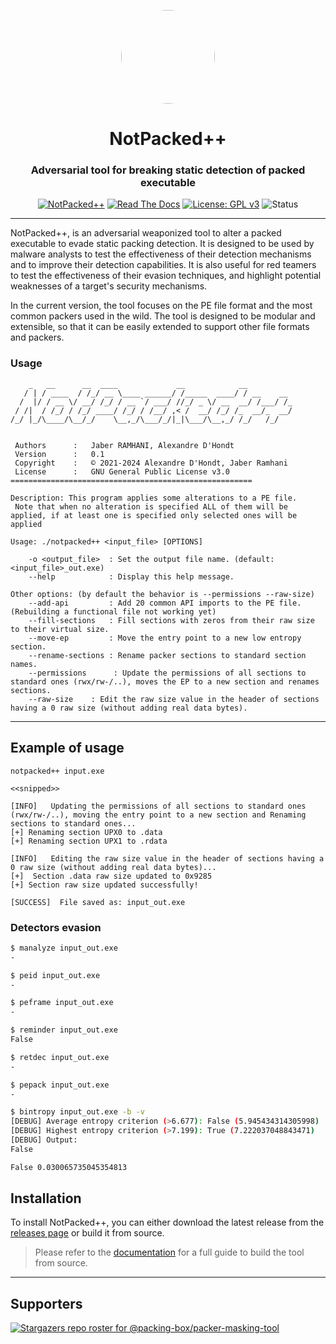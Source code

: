 
<p align="center"><img src="src/logo.png" width="150" height="150" style="border-radius:50%;"></p>
<h1 align="center">NotPacked++</h1>
<h3 align="center">Adversarial tool for breaking static detection of packed executable</h3>

<div align="center">

[![NotPacked++](https://img.shields.io/badge/NotPacked++-v0.1-blue.svg)](https://github.com/packing-box/packer-masking-tool)
[![Read The Docs](https://readthedocs.org/projects/docker-packing-box/badge/?version=latest)](http://packer-masking-tool.readthedocs.io/en/latest/?badge=latest)
[![License: GPL v3](https://img.shields.io/badge/License-GPLv3-orange.svg)](https://www.gnu.org/licenses/gpl-3.0)
![Status](https://img.shields.io/badge/status-bêta-red.svg)

</div>

---

NotPacked++, is an adversarial weaponized tool to alter a packed executable to evade static packing detection. It is designed to be used by malware analysts to test the effectiveness of their detection mechanisms and to improve their detection capabilities. It is also useful for red teamers to test the effectiveness of their evasion techniques, and highlight potential weaknesses of a target's security mechanisms.

In the current version, the tool focuses on the PE file format and the most common packers used in the wild. The tool is designed to be modular and extensible, so that it can be easily extended to support other file formats and packers.



### Usage
```
    _   __      __  ____             __            __          
   / | / ____  / /_/ __ \____ ______/ /_____  ____/ / __    __ 
  /  |/ / __ \/ __/ /_/ / __ `/ ___/ //_/ _ \/ __  __/ /___/ /_
 / /|  / /_/ / /_/ ____/ /_/ / /__/ ,< /  __/ /_/ /_  __/_  __/
/_/ |_/\____/\__/_/    \__,_/\___/_/|_|\___/\__,_/ /_/   /_/   
                                                               

 Authors      :   Jaber RAMHANI, Alexandre D'Hondt
 Version      :   0.1
 Copyright    :   © 2021-2024 Alexandre D'Hondt, Jaber Ramhani
 License      :   GNU General Public License v3.0
======================================================

Description: This program applies some alterations to a PE file. 
 Note that when no alteration is specified ALL of them will be applied, if at least one is specified only selected ones will be applied

Usage: ./notpacked++ <input_file> [OPTIONS]

    -o <output_file>  : Set the output file name. (default:<input_file>_out.exe)
    --help            : Display this help message.

Other options: (by default the behavior is --permissions --raw-size)
    --add-api         : Add 20 common API imports to the PE file. (Rebuilding a functional file not working yet)
    --fill-sections   : Fill sections with zeros from their raw size to their virtual size.
    --move-ep         : Move the entry point to a new low entropy section.
    --rename-sections : Rename packer sections to standard section names.
    --permissions      : Update the permissions of all sections to standard ones (rwx/rw-/..), moves the EP to a new section and renames sections.
    --raw-size    : Edit the raw size value in the header of sections having a 0 raw size (without adding real data bytes).

```




---
## Example of usage

`notpacked++ input.exe`

```
<<snipped>>

[INFO]   Updating the permissions of all sections to standard ones (rwx/rw-/..), moving the entry point to a new section and Renaming sections to standard ones...
[+] Renaming section UPX0 to .data
[+] Renaming section UPX1 to .rdata

[INFO]   Editing the raw size value in the header of sections having a 0 raw size (without adding real data bytes)...
[+]  Section .data raw size updated to 0x9285
[+] Section raw size updated successfully!

[SUCCESS]  File saved as: input_out.exe
```

### Detectors evasion

```bash
$ manalyze input_out.exe
-

$ peid input_out.exe
-

$ peframe input_out.exe
-

$ reminder input_out.exe
False

$ retdec input_out.exe
-

$ pepack input_out.exe
-

$ bintropy input_out.exe -b -v
[DEBUG] Average entropy criterion (>6.677): False (5.945434314305998)
[DEBUG] Highest entropy criterion (>7.199): True (7.222037048843471)
[DEBUG] Output:
False

False 0.030065735045354813

```




## Installation

To install NotPacked++, you can either download the latest release from the [releases page](https://github.com/packing-box/packer-masking-tool/releases) or build it from source. 

> Please refer to the [documentation](https://packer-masking-tool.readthedocs.io/en/latest/?badge=latest) for a full guide to build the tool from source.


---
## Supporters


[![Stargazers repo roster for @packing-box/packer-masking-tool](https://reporoster.com/stars/dark/packing-box/packer-masking-tool)](https://github.com/packing-box/packer-masking-tool/stargazers)

